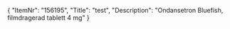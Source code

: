 {
  "ItemNr": "156195",
  "Title": "test",
  "Description": "Ondansetron Bluefish, filmdragerad tablett 4 mg"
}